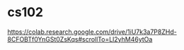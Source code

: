 # cs102
https://colab.research.google.com/drive/1iU7k3a7P8ZHd-8CFOBTf0YnGSt0ZsKqs#scrollTo=Ll2yhM46ytOa
